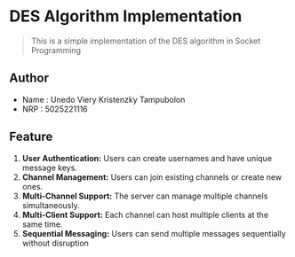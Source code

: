 # DES Algorithm Implementation

> This is a simple implementation of the DES algorithm in Socket Programming

## Author
- Name : Unedo Viery Kristenzky Tampubolon
- NRP : 5025221116

## Feature

1. **User Authentication:** Users can create usernames and have unique message keys.
2. **Channel Management:** Users can join existing channels or create new ones.
3. **Multi-Channel Support:** The server can manage multiple channels simultaneously.
4. **Multi-Client Support:** Each channel can host multiple clients at the same time.
5. **Sequential Messaging:** Users can send multiple messages sequentially without disruption
